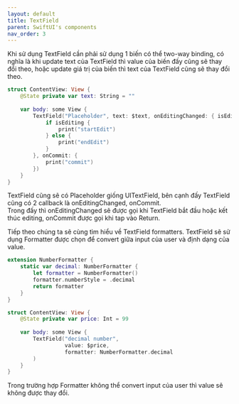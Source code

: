 ```yaml
---
layout: default
title: TextField
parent: SwiftUI's components
nav_order: 3
---
```

Khi sử dụng TextField cần phải sử dụng 1 biến có thể two-way binding, có nghĩa là khi update text của TextField thì value của biến đấy cũng sẽ thay đổi theo, hoặc update giá trị của biến thì text của TextField cũng sẽ thay đổi theo.

```swift
struct ContentView: View {
    @State private var text: String = ""
    
    var body: some View {
        TextField("Placeholder", text: $text, onEditingChanged: { isEditing in
            if isEditing {
                print("startEdit")
            } else {
                print("endEdit")
            }
        }, onCommit: {
            print("commit")
        })
    }
}
```
TextField cũng sẽ có Placeholder giống UITextField, bên cạnh đấy TextField cũng có 2 callback là onEditingChanged, onCommit.  
Trong đấy thì onEditingChanged sẽ được gọi khi TextField bắt đầu hoặc kết thúc editing, onCommit được gọi khi tap vào Return.  
  
Tiếp theo chúng ta sẽ cùng tìm hiểu về TextField formatters. TextField sẽ sử dụng Formatter được chọn để convert giữa input của user và định dạng của value.

```swift
extension NumberFormatter {
    static var decimal: NumberFormatter {
        let formatter = NumberFormatter()
        formatter.numberStyle = .decimal
        return formatter
    }
}

struct ContentView: View {
    @State private var price: Int = 99
    
    var body: some View {
        TextField("decimal number",
                  value: $price,
                  formatter: NumberFormatter.decimal
        )
    }
}
```

Trong trường hợp Formatter không thể convert input của user thì value sẽ không được thay đổi.
